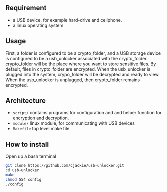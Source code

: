 ## Requirement
 - a USB device, for example hard-drive and cellphone.
 - a linux operating system
 
## Usage
First, a folder is configured to be a crypto_folder, and a USB storage device is configured to be a usb_unlocker associated with the crypto_folder. crypto_folder will be the place where you want to store sensitive files. By default, files in crypto_folder are encrypted. When the usb_unlocker is plugged into the system, crypo_folder will be decrypted and ready to view. When the usb_unlocker is unplugged, then crypto_folder remains encrypted.

## Architecture
- ```script/``` contains programs for configuration and and helper function for encryption and decryption.
- ```module/``` linux module, for communicating with USB devices
- ```Makefile``` top level make file

## How to install
Open up a bash terminal
``` bash
git clone https://github.com/cjackie/usb-unlocker.git
cd usb-unlocker
make
chmod 554 config
./config
```


